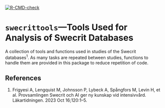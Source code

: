 <!-- badges: start -->
[![R-CMD-check](https://github.com/JonasEngstrom/swecrittools/actions/workflows/R-CMD-check.yaml/badge.svg)](https://github.com/JonasEngstrom/swecrittools/actions/workflows/R-CMD-check.yaml)
<!-- badges: end -->

# `swecrittools`—Tools Used for Analysis of Swecrit Databases

A collection of tools and functions used in studies of the Swecrit databases<sup>1</sup>. As many tasks are repeated between studies, functions to handle them are provided in this package to reduce repetition of code.

## References

1. Frigyesi A, Lengquist M, Johnsson P, Lybeck A, Spångfors M, Levin H, et al. Provsamlingen Swecrit och AI ger ny kunskap vid intensivvård. Läkartidningen. 2023 Oct 16;120:1–5.
